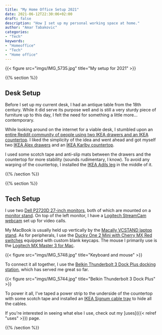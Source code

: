 ```yaml
---
title: "My Home Office Setup 2021"
date: 2021-06-12T22:30:06+02:00
draft: false
description: "How I set up my personal working space at home."
author: "Amar Tabakovic"
categories:
- "Tech"
keywords:
- "Homeoffice"
- "Tech"
- "Home office"
---
```


{{< figure src="imgs/IMG_5735.jpg" title="My setup for 2021" >}}

{{% section %}}
## Desk Setup

Before I set up my current desk, I had an antique table from the 18th century. While it did serve its purpose well and is still a very sturdy piece of furniture up to this day, I felt the need for something a little more... contemporary.

While looking around on the internet for a viable desk, I stumbled upon an [entire Reddit community of people using two IKEA drawers and an IKEA countertop](https://www.reddit.com/r/ikeaPCstations/). I liked the simplicity of the idea and went ahead and got myself two [IKEA Alex drawers](https://www.ikea.com/ch/de/p/alex-schubladenelement-schwarzbraun-60473548/) and an [IKEA Karlby countertop](https://www.ikea.com/ch/de/p/karlby-arbeitsplatte-nussbaum-furnier-30335191/).

I used some scotch tape and anti-slip mats between the drawers and the countertop for more stability (sounds rudimentary, I know). To avoid any warping of the countertop, I installed the [IKEA Adils leg](https://www.ikea.com/ch/de/p/adils-bein-schwarz-70217973/) in the middle of it.

{{% /section %}}

{{% section %}}

## Tech Setup

I use two [Dell P2720D 27-inch monitors](https://www.digitec.ch/de/s1/product/dell-p2720d-27-2560-x-1440-pixels-monitor-12398578?gclid=Cj0KCQjw8IaGBhCHARIsAGIRRYqzLfpD2H3_Jcn_GoEuJJdFdM25GSkfFzac5A1-LrxivXBcmyZifHYaAgLSEALw_wcB&gclsrc=aw.ds), both of which are mounted on a [monitor stand](https://www.digitec.ch/de/s1/product/neomounts-by-newstar-fpma-d960d-tisch-27-monitorhalterung-2737576). On top of the left monitor, I have a [Logitech StreamCam webcam](https://www.digitec.ch/de/s1/product/logitech-streamcam-2mpx-webcam-12926543) set up for video calls. 

My MacBook is usually held up vertically by the [Macally VCSTAND laptop stand](https://www.digitec.ch/de/s1/product/macally-vcstand-notebook-unterlage-10978583?utm_campaign=organicshopping&utm_source=google&utm_medium=organic). As for peripherals, I use the [Ducky One 2 Mini with Cherry MX Red switches](https://www.digitec.ch/de/s1/product/ducky-one-2-mini-de-kabelgebunden-tastatur-12826089) equipped with custom blank keycaps. The mouse I primarily use is the [Logitech MX Master 3 for Mac](https://www.digitec.ch/de/s1/product/logitech-mx-master-3-for-mac-kabellos-maus-11873888).

{{< figure src="imgs/IMG_5748.jpg" title="Keyboard and mouse" >}}

To connect it all together, I use the [Belkin Thunderbolt 3 Dock Plus docking station](https://www.digitec.ch/de/s1/product/belkin-thunderbolt-3-dock-plus-displayport-125w-usb-c-usb-a-dockingstation-12595546), which has served me great so far. 

{{< figure src="imgs/IMG_5744.jpg" title="Belkin Thunderbolt 3 Dock Plus" >}}

To power it all, I've taped a power strip to the underside of the countertop with some scotch tape and installed an [IKEA Signum cable tray](https://www.ikea.com/ch/de/p/signum-kabelkanal-waagerecht-silberfarben-30200253/) to hide all the cables.

If you're interested in seeing what else I use, check out my [uses]({{< relref "uses" >}}) page.

{{% /section %}}

